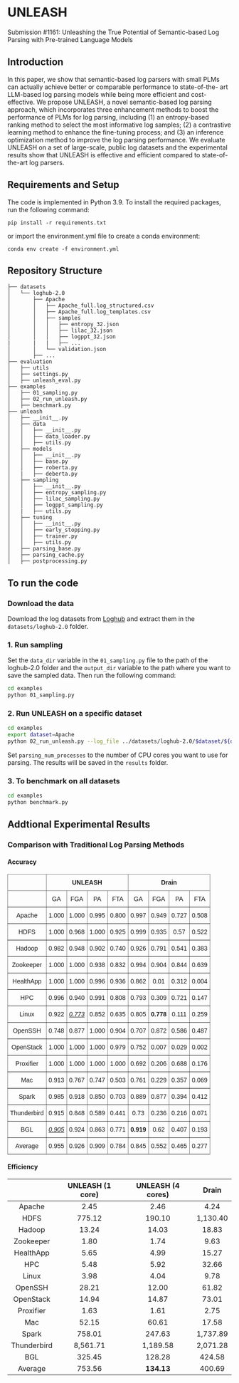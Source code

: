 # UNLEASH
Submission #1161: Unleashing the True Potential of Semantic-based Log Parsing with Pre-trained Language Models


## Introduction
In this paper, we show that semantic-based log parsers with small PLMs can actually achieve better or comparable performance to state-of-the- art LLM-based log parsing models while being more efficient and cost-effective. We propose UNLEASH, a novel semantic-based log parsing approach, which incorporates three enhancement methods to boost the performance of PLMs for log parsing, including (1) an entropy-based ranking method to select the most informative log samples; (2) a contrastive learning method to enhance the fine-tuning process; and (3) an inference optimization method to improve the log parsing performance. We evaluate UNLEASH on a set of large-scale, public log datasets and the experimental results show that UNLEASH is effective and efficient compared to state-of-the-art log parsers.

## Requirements and Setup
The code is implemented in Python 3.9. To install the required packages, run the following command:
```
pip install -r requirements.txt
```
or import the environment.yml file to create a conda environment:
```
conda env create -f environment.yml
```

## Repository Structure
```
├── datasets
│   └── loghub-2.0
│       ├── Apache
│       │   ├── Apache_full.log_structured.csv
│       │   ├── Apache_full.log_templates.csv
│       │   ├── samples
│       │   │   ├── entropy_32.json
│       │   │   ├── lilac_32.json
│       │   │   ├── logppt_32.json
|       |   |   ├── ...
│       │   └── validation.json
│       ├── ...
├── evaluation
│   ├── utils
│   ├── settings.py
│   ├── unleash_eval.py
├── examples
│   ├── 01_sampling.py
│   ├── 02_run_unleash.py
│   ├── benchmark.py
├── unleash
│   ├── __init__.py
│   ├── data
│   │   ├── __init__.py
│   │   ├── data_loader.py
│   │   ├── utils.py
│   ├── models
│   │   ├── __init__.py
│   │   ├── base.py
│   │   ├── roberta.py
│   |   ├── deberta.py
│   ├── sampling
│   │   ├── __init__.py
│   │   ├── entropy_sampling.py
│   │   ├── lilac_sampling.py
│   │   ├── logppt_sampling.py
│   |   ├── utils.py
│   ├── tuning
│   │   ├── __init__.py
│   │   ├── early_stopping.py
│   │   ├── trainer.py
│   │   ├── utils.py
│   ├── parsing_base.py
│   ├── parsing_cache.py
│   ├── postprocessing.py
```

## To run the code
### Download the data
Download the log datasets from [Loghub](https://zenodo.org/records/8275861) and extract them in the `datasets/loghub-2.0` folder.

### 1. Run sampling
Set the `data_dir` variable in the `01_sampling.py` file to the path of the loghub-2.0 folder and the `output_dir` variable to the path where you want to save the sampled data.
Then run the following command:

```bash
cd examples
python 01_sampling.py
```

### 2. Run UNLEASH on a specific dataset
```bash
cd examples
export dataset=Apache
python 02_run_unleash.py --log_file ../datasets/loghub-2.0/$dataset/${dataset}_full.log_structured.csv --model_name_or_path roberta-base --train_file ../datasets/loghub-2.0/$dataset/samples/entropy_32.json --validation_file ../datasets/loghub-2.0/$dataset/validation.json --dataset_name $dataset --parsing_num_processes 1 --output_dir ../results/models/$dataset --task_output_dir ../results/logs/$dataset --parsing_num_processes 1
```
Set `parsing_num_processes` to the number of CPU cores you want to use for parsing. The results will be saved in the `results` folder.

### 3. To benchmark on all datasets
```bash
cd examples
python benchmark.py
```

## Addtional Experimental Results

### Comparison with Traditional Log Parsing Methods

#### Accuracy

<style type="text/css">
.tg  {border-collapse:collapse;border-spacing:0;}
.tg td{border-color:black;border-style:solid;border-width:1px;font-family:Arial, sans-serif;font-size:14px;
  overflow:hidden;padding:10px 5px;word-break:normal;}
.tg th{border-color:black;border-style:solid;border-width:1px;font-family:Arial, sans-serif;font-size:14px;
  font-weight:normal;overflow:hidden;padding:10px 5px;word-break:normal;}
.tg .tg-c3ow{border-color:inherit;text-align:center;vertical-align:top}
.tg .tg-7btt{border-color:inherit;font-weight:bold;text-align:center;vertical-align:top}
.tg .tg-zw5y{border-color:inherit;text-align:center;text-decoration:underline;vertical-align:top}
</style>
<table class="tg"><thead>
  <tr>
    <th class="tg-c3ow"></th>
    <th class="tg-7btt" colspan="4">UNLEASH</th>
    <th class="tg-7btt" colspan="4">Drain</th>
  </tr></thead>
<tbody>
  <tr>
    <td class="tg-c3ow"></td>
    <td class="tg-c3ow">GA</td>
    <td class="tg-c3ow">FGA</td>
    <td class="tg-c3ow">PA</td>
    <td class="tg-c3ow">FTA</td>
    <td class="tg-c3ow">GA</td>
    <td class="tg-c3ow">FGA</td>
    <td class="tg-c3ow">PA</td>
    <td class="tg-c3ow">FTA</td>
  </tr>
  <tr>
    <td class="tg-c3ow">Apache</td>
    <td class="tg-c3ow">1.000</td>
    <td class="tg-c3ow">1.000</td>
    <td class="tg-c3ow">0.995</td>
    <td class="tg-c3ow">0.800</td>
    <td class="tg-c3ow">0.997</td>
    <td class="tg-c3ow">0.949</td>
    <td class="tg-c3ow">0.727</td>
    <td class="tg-c3ow">0.508</td>
  </tr>
  <tr>
    <td class="tg-c3ow">HDFS</td>
    <td class="tg-c3ow">1.000</td>
    <td class="tg-c3ow">0.968</td>
    <td class="tg-c3ow">1.000</td>
    <td class="tg-c3ow">0.925</td>
    <td class="tg-c3ow">0.999</td>
    <td class="tg-c3ow">0.935</td>
    <td class="tg-c3ow">0.57</td>
    <td class="tg-c3ow">0.522</td>
  </tr>
  <tr>
    <td class="tg-c3ow">Hadoop</td>
    <td class="tg-c3ow">0.982</td>
    <td class="tg-c3ow">0.948</td>
    <td class="tg-c3ow">0.902</td>
    <td class="tg-c3ow">0.740</td>
    <td class="tg-c3ow">0.926</td>
    <td class="tg-c3ow">0.791</td>
    <td class="tg-c3ow">0.541</td>
    <td class="tg-c3ow">0.383</td>
  </tr>
  <tr>
    <td class="tg-c3ow">Zookeeper</td>
    <td class="tg-c3ow">1.000</td>
    <td class="tg-c3ow">1.000</td>
    <td class="tg-c3ow">0.938</td>
    <td class="tg-c3ow">0.832</td>
    <td class="tg-c3ow">0.994</td>
    <td class="tg-c3ow">0.904</td>
    <td class="tg-c3ow">0.844</td>
    <td class="tg-c3ow">0.639</td>
  </tr>
  <tr>
    <td class="tg-c3ow">HealthApp</td>
    <td class="tg-c3ow">1.000</td>
    <td class="tg-c3ow">1.000</td>
    <td class="tg-c3ow">0.996</td>
    <td class="tg-c3ow">0.936</td>
    <td class="tg-c3ow">0.862</td>
    <td class="tg-c3ow">0.01</td>
    <td class="tg-c3ow">0.312</td>
    <td class="tg-c3ow">0.004</td>
  </tr>
  <tr>
    <td class="tg-c3ow">HPC</td>
    <td class="tg-c3ow">0.996</td>
    <td class="tg-c3ow">0.940</td>
    <td class="tg-c3ow">0.991</td>
    <td class="tg-c3ow">0.808</td>
    <td class="tg-c3ow">0.793</td>
    <td class="tg-c3ow">0.309</td>
    <td class="tg-c3ow">0.721</td>
    <td class="tg-c3ow">0.147</td>
  </tr>
  <tr>
    <td class="tg-c3ow">Linux</td>
    <td class="tg-c3ow">0.922</td>
    <td class="tg-zw5y"><span style="font-style:italic">0.773</span></td>
    <td class="tg-c3ow">0.852</td>
    <td class="tg-c3ow">0.635</td>
    <td class="tg-c3ow">0.805</td>
    <td class="tg-c3ow"><span style="font-weight:bold">0.778</span></td>
    <td class="tg-c3ow">0.111</td>
    <td class="tg-c3ow">0.259</td>
  </tr>
  <tr>
    <td class="tg-c3ow">OpenSSH</td>
    <td class="tg-c3ow">0.748</td>
    <td class="tg-c3ow">0.877</td>
    <td class="tg-c3ow">1.000</td>
    <td class="tg-c3ow">0.904</td>
    <td class="tg-c3ow">0.707</td>
    <td class="tg-c3ow">0.872</td>
    <td class="tg-c3ow">0.586</td>
    <td class="tg-c3ow">0.487</td>
  </tr>
  <tr>
    <td class="tg-c3ow">OpenStack</td>
    <td class="tg-c3ow">1.000</td>
    <td class="tg-c3ow">1.000</td>
    <td class="tg-c3ow">1.000</td>
    <td class="tg-c3ow">0.979</td>
    <td class="tg-c3ow">0.752</td>
    <td class="tg-c3ow">0.007</td>
    <td class="tg-c3ow">0.029</td>
    <td class="tg-c3ow">0.002</td>
  </tr>
  <tr>
    <td class="tg-c3ow">Proxifier</td>
    <td class="tg-c3ow">1.000</td>
    <td class="tg-c3ow">1.000</td>
    <td class="tg-c3ow">1.000</td>
    <td class="tg-c3ow">1.000</td>
    <td class="tg-c3ow">0.692</td>
    <td class="tg-c3ow">0.206</td>
    <td class="tg-c3ow">0.688</td>
    <td class="tg-c3ow">0.176</td>
  </tr>
  <tr>
    <td class="tg-c3ow">Mac</td>
    <td class="tg-c3ow">0.913</td>
    <td class="tg-c3ow">0.767</td>
    <td class="tg-c3ow">0.747</td>
    <td class="tg-c3ow">0.503</td>
    <td class="tg-c3ow">0.761</td>
    <td class="tg-c3ow">0.229</td>
    <td class="tg-c3ow">0.357</td>
    <td class="tg-c3ow">0.069</td>
  </tr>
  <tr>
    <td class="tg-c3ow">Spark</td>
    <td class="tg-c3ow">0.985</td>
    <td class="tg-c3ow">0.918</td>
    <td class="tg-c3ow">0.850</td>
    <td class="tg-c3ow">0.703</td>
    <td class="tg-c3ow">0.889</td>
    <td class="tg-c3ow">0.877</td>
    <td class="tg-c3ow">0.394</td>
    <td class="tg-c3ow">0.412</td>
  </tr>
  <tr>
    <td class="tg-c3ow">Thunderbird</td>
    <td class="tg-c3ow">0.915</td>
    <td class="tg-c3ow">0.848</td>
    <td class="tg-c3ow">0.589</td>
    <td class="tg-c3ow">0.441</td>
    <td class="tg-c3ow">0.73</td>
    <td class="tg-c3ow">0.236</td>
    <td class="tg-c3ow">0.216</td>
    <td class="tg-c3ow">0.071</td>
  </tr>
  <tr>
    <td class="tg-c3ow">BGL</td>
    <td class="tg-zw5y"><span style="font-style:italic">0.905</span></td>
    <td class="tg-c3ow">0.924</td>
    <td class="tg-c3ow">0.863</td>
    <td class="tg-c3ow">0.771</td>
    <td class="tg-c3ow"><span style="font-weight:bold">0.919</span></td>
    <td class="tg-c3ow">0.62</td>
    <td class="tg-c3ow">0.407</td>
    <td class="tg-c3ow">0.193</td>
  </tr>
  <tr>
    <td class="tg-c3ow">Average</td>
    <td class="tg-c3ow">0.955</td>
    <td class="tg-c3ow">0.926</td>
    <td class="tg-c3ow">0.909</td>
    <td class="tg-c3ow">0.784</td>
    <td class="tg-c3ow">0.845</td>
    <td class="tg-c3ow">0.552</td>
    <td class="tg-c3ow">0.465</td>
    <td class="tg-c3ow">0.277</td>
  </tr>
</tbody></table>
<!-- 
|             	| UNLEASH 	|         	|       	|       	|   Drain   	|           	|       	|       	|
|:-----------:	|:-------:	|:-------:	|:-----:	|:-----:	|:---------:	|:---------:	|:-----:	|:-----:	|
|             	|    GA   	|   FGA   	|   PA  	|  FTA  	|     GA    	|    FGA    	|   PA  	|  FTA  	|
|    Apache   	|  1.000  	|  1.000  	| 0.995 	| 0.800 	|   0.997   	|   0.949   	| 0.727 	| 0.508 	|
|     HDFS    	|  1.000  	|  0.968  	| 1.000 	| 0.925 	|   0.999   	|   0.935   	|  0.57 	| 0.522 	|
|    Hadoop   	|  0.982  	|  0.948  	| 0.902 	| 0.740 	|   0.926   	|   0.791   	| 0.541 	| 0.383 	|
|  Zookeeper  	|  1.000  	|  1.000  	| 0.938 	| 0.832 	|   0.994   	|   0.904   	| 0.844 	| 0.639 	|
|  HealthApp  	|  1.000  	|  1.000  	| 0.996 	| 0.936 	|   0.862   	|    0.01   	| 0.312 	| 0.004 	|
|     HPC     	|  0.996  	|  0.940  	| 0.991 	| 0.808 	|   0.793   	|   0.309   	| 0.721 	| 0.147 	|
|    Linux    	|  0.922  	| <u>_0.773_</u> 	| 0.852 	| 0.635 	|   0.805   	| **0.778** 	| 0.111 	| 0.259 	|
|   OpenSSH   	|  0.748  	|  0.877  	| 1.000 	| 0.904 	|   0.707   	|   0.872   	| 0.586 	| 0.487 	|
|  OpenStack  	|  1.000  	|  1.000  	| 1.000 	| 0.979 	|   0.752   	|   0.007   	| 0.029 	| 0.002 	|
|  Proxifier  	|  1.000  	|  1.000  	| 1.000 	| 1.000 	|   0.692   	|   0.206   	| 0.688 	| 0.176 	|
|     Mac     	|  0.913  	|  0.767  	| 0.747 	| 0.503 	|   0.761   	|   0.229   	| 0.357 	| 0.069 	|
|    Spark    	|  0.985  	|  0.918  	| 0.850 	| 0.703 	|   0.889   	|   0.877   	| 0.394 	| 0.412 	|
| Thunderbird 	|  0.915  	|  0.848  	| 0.589 	| 0.441 	|    0.73   	|   0.236   	| 0.216 	| 0.071 	|
|     BGL     	| <u>_0.905_</u>	|  0.924  	| 0.863 	| 0.771 	| **0.919** 	|    0.62   	| 0.407 	| 0.193 	|
|   Average   	|  0.955  	|  0.926  	| 0.909 	| 0.784 	|   0.845   	|   0.552   	| 0.465 	| 0.277 	| -->

#### Efficiency

|             	| **UNLEASH (1 core)** 	| **UNLEASH (4 cores)** 	| **Drain** 	|
|:-----------:	|:--------------------:	|:---------------------:	|:---------:	|
|    Apache   	|         2.45         	|          2.46         	|    4.24   	|
|     HDFS    	|        775.12        	|         190.10        	|  1,130.40 	|
|    Hadoop   	|         13.24        	|         14.03         	|   18.83   	|
|  Zookeeper  	|         1.80         	|          1.74         	|    9.63   	|
|  HealthApp  	|         5.65         	|          4.99         	|   15.27   	|
|     HPC     	|         5.48         	|          5.92         	|   32.66   	|
|    Linux    	|         3.98         	|          4.04         	|    9.78   	|
|   OpenSSH   	|         28.21        	|         12.00         	|   61.82   	|
|  OpenStack  	|         14.94        	|         14.87         	|   73.01   	|
|  Proxifier  	|         1.63         	|          1.61         	|    2.75   	|
|     Mac     	|         52.15        	|         60.61         	|   17.58   	|
|    Spark    	|        758.01        	|         247.63        	|  1,737.89 	|
| Thunderbird 	|       8,561.71       	|        1,189.58       	|  2,071.28 	|
|     BGL     	|        325.45        	|         128.28        	|   424.58  	|
|   Average   	|        753.56        	|       **134.13**      	|   400.69  	|
